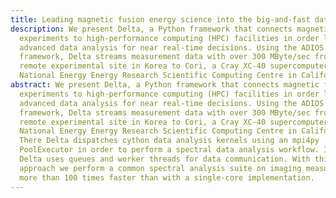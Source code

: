 ```yaml
---
title: Leading magnetic fusion energy science into the big-and-fast data lane
description: We present Delta, a Python framework that connects magnetic fusion
  experiments to high-performance computing (HPC) facilities in order leverage
  advanced data analysis for near real-time decisions. Using the ADIOS I/O
  framework, Delta streams measurement data with over 300 MByte/sec from a
  remote experimental site in Korea to Cori, a Cray XC-40 supercomputer at the
  National Energy Energy Research Scientific Computing Centre in California.
abstract: We present Delta, a Python framework that connects magnetic fusion
  experiments to high-performance computing (HPC) facilities in order leverage
  advanced data analysis for near real-time decisions. Using the ADIOS I/O
  framework, Delta streams measurement data with over 300 MByte/sec from a
  remote experimental site in Korea to Cori, a Cray XC-40 supercomputer at the
  National Energy Energy Research Scientific Computing Centre in California.
  There Delta dispatches cython data analysis kernels using an mpi4py
  PoolExecutor in order to perform a spectral data analysis workflow. Internally
  Delta uses queues and worker threads for data communication. With this
  approach we perform a common spectral analysis suite on imaging measurements
  more than 100 times faster than with a single-core implementation.
---
```


